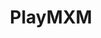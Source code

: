 ---
title: PlayMXM
crosslinks:
- Guildwars2
- modnews
- elderscrollslegends
- wow
- heroesofthestorm
- DotA2
- strife
- leagueoflegends
- financialindependence
---